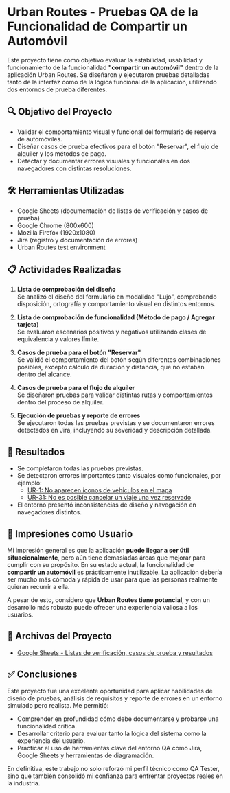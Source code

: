 # Urban Routes - Pruebas QA de la Funcionalidad de Compartir un Automóvil

Este proyecto tiene como objetivo evaluar la estabilidad, usabilidad y funcionamiento de la funcionalidad **"compartir un automóvil"** dentro de la aplicación Urban Routes. Se diseñaron y ejecutaron pruebas detalladas tanto de la interfaz como de la lógica funcional de la aplicación, utilizando dos entornos de prueba diferentes.

## 🔍 Objetivo del Proyecto

- Validar el comportamiento visual y funcional del formulario de reserva de automóviles.
- Diseñar casos de prueba efectivos para el botón "Reservar", el flujo de alquiler y los métodos de pago.
- Detectar y documentar errores visuales y funcionales en dos navegadores con distintas resoluciones.

## 🛠️ Herramientas Utilizadas

- Google Sheets (documentación de listas de verificación y casos de prueba)
- Google Chrome (800x600)
- Mozilla Firefox (1920x1080)
- Jira (registro y documentación de errores)
- Urban Routes test environment

## 📋 Actividades Realizadas

1. **Lista de comprobación del diseño**  
   Se analizó el diseño del formulario en modalidad "Lujo", comprobando disposición, ortografía y comportamiento visual en distintos entornos.

2. **Lista de comprobación de funcionalidad (Método de pago / Agregar tarjeta)**  
   Se evaluaron escenarios positivos y negativos utilizando clases de equivalencia y valores límite.

3. **Casos de prueba para el botón "Reservar"**  
   Se validó el comportamiento del botón según diferentes combinaciones posibles, excepto cálculo de duración y distancia, que no estaban dentro del alcance.

4. **Casos de prueba para el flujo de alquiler**  
   Se diseñaron pruebas para validar distintas rutas y comportamientos dentro del proceso de alquiler.

5. **Ejecución de pruebas y reporte de errores**  
   Se ejecutaron todas las pruebas previstas y se documentaron errores detectados en Jira, incluyendo su severidad y descripción detallada.

## 🧪 Resultados

- Se completaron todas las pruebas previstas.
- Se detectaron errores importantes tanto visuales como funcionales, por ejemplo:
  - [UR-1: No aparecen íconos de vehículos en el mapa](https://luisarturomedina84.atlassian.net/browse/UR-1)
  - [UR-31: No es posible cancelar un viaje una vez reservado](https://luisarturomedina84.atlassian.net/browse/UR-31)
- El entorno presentó inconsistencias de diseño y navegación en navegadores distintos.

## 👤 Impresiones como Usuario

Mi impresión general es que la aplicación **puede llegar a ser útil situacionalmente**, pero aún tiene demasiadas áreas que mejorar para cumplir con su propósito. En su estado actual, la funcionalidad de **compartir un automóvil** es prácticamente inutilizable. La aplicación debería ser mucho más cómoda y rápida de usar para que las personas realmente quieran recurrir a ella.

A pesar de esto, considero que **Urban Routes tiene potencial**, y con un desarrollo más robusto puede ofrecer una experiencia valiosa a los usuarios.

## 📁 Archivos del Proyecto

- [Google Sheets - Listas de verificación, casos de prueba y resultados](https://docs.google.com/spreadsheets/d/1tvd6pbDRATBCLmLeVhmt8s8-7MxV6MNp/edit?usp=sharing)

## ✅ Conclusiones

Este proyecto fue una excelente oportunidad para aplicar habilidades de diseño de pruebas, análisis de requisitos y reporte de errores en un entorno simulado pero realista. Me permitió:

- Comprender en profundidad cómo debe documentarse y probarse una funcionalidad crítica.
- Desarrollar criterio para evaluar tanto la lógica del sistema como la experiencia del usuario.
- Practicar el uso de herramientas clave del entorno QA como Jira, Google Sheets y herramientas de diagramación.

En definitiva, este trabajo no solo reforzó mi perfil técnico como QA Tester, sino que también consolidó mi confianza para enfrentar proyectos reales en la industria.

